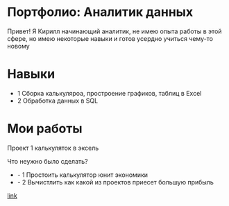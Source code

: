 # Портфолио: Аналитик данных
Привет! Я Кирилл начинающий аналитик, не имею опыта работы в этой сфере, но имею некоторые навыки и готов усердно учиться чему-то новому

# Навыки
- 1 Сборка калькуляроа, простроение графиков, таблиц в Excel
- 2 Обработка данных в SQL

# Мои работы 
<p> Проект 1 калькуляток в эксель </p>
<p> Что неужно было сделать? </p>
<ul>
  <li>- 1 Простоить калькулятор юнит экономики</li>
  <li>- 2 Вычистлить как какой из проектов приесет большую прибыль</li>
</ul>


<a href="https://github.com/KravtsivKV/Kirill/blob/main/folder/Проект%201.xlsx">link</a>

